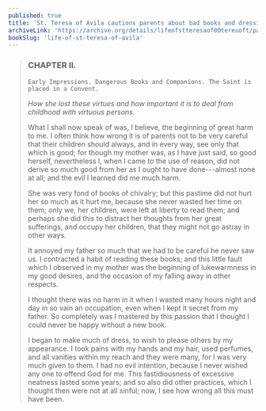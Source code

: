 ```yaml
---
published: true
title: 'St. Teresa of Avila cautions parents about bad books and dressing up'
archiveLink: 'https://archive.org/details/lifeofstteresaof00tereuoft/page/6?view=theater'
bookSlug: 'life-of-st-teresa-of-avila'
---
```


> ### CHAPTER II.
>
> `Early Impressions. Dangerous Books and Companions. The Saint is placed in a Convent.`
>
> *How she lost these virtues and how important it is to deal from childhood with virtuous persons.*
>
> What I shall now speak of was, I believe, the beginning of great harm to me. I often think how wrong it is of parents not to be very careful that their children should always, and in every way, see only that which is good; for though my mother was, as I have just said, so good herself, nevertheless I, when I came to the use of reason, did not derive so much good from her as I ought to have done---almost none at all; and the evil I learned did me much harm.
>
> She was very fond of books of chivalry; but this pastime did not hurt her so much as it hurt me, because she never wasted her time on them; only we, her children, were left at liberty to read them; and perhaps she did this to distract her thoughts from her great sufferings, and occupy her children, that they might not go astray in other ways.
>
> It annoyed my father so much that we had to be careful he never saw us. I contracted a habit of reading these books; and this little fault which I observed in my mother was the beginning of lukewarmness in my good desires, and the occasion of my falling away in other respects.
>
> I thought there was no harm in it when I wasted many hours night and day in so vain an occupation, even when I kept it secret from my father. So completely was I mastered by this passion that I thought I could never be happy without a new book.
>
> I began to make much of dress, to wish to please others by my appearance. I took pains with my hands and my hair, used perfumes, and all vanities within my reach and they were many, for I was very much given to them. I had no evil intention, because I never wished any one to offend God for me. This fastidiousness of excessive neatness lasted some years; and so also did other practices, which I thought then were not at all sinful; now, I see how wrong all this must have been.